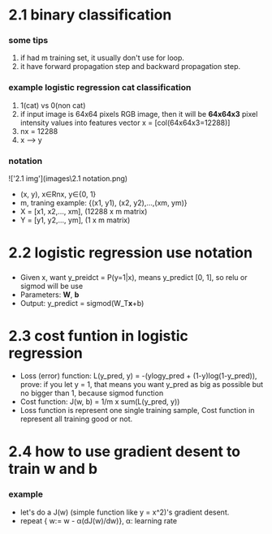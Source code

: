 # 2.1 binary classification
### some tips
1. if had m training set, it usually don't use for loop.
2. it have forward propagation step and backward propagation step.
### example logistic regression cat classification
1. 1(cat) vs 0(non cat)
2. if input image is 64x64 pixels RGB image, then it will be **64x64x3** pixel intensity values into features vector x = [col(64x64x3=12288)]
3. nx = 12288
4. x --> y
### notation
!['2.1 img'](images\2.1 notation.png)
- (x, y), x∈Rnx, y∈{0, 1}
- m, traning example: {(x1, y1), (x2, y2),...,(xm, ym)}
- X = [x1, x2,..., xm], (12288 x m matrix)
- Y = [y1, y2,..., ym], (1 x m matrix)

# 2.2 logistic regression use notation
### 
- Given x, want y_preidct = P(y=1|x), means y_predict [0, 1], so relu or sigmod will be use
- Parameters: **W**, **b**
- Output: y_predict = sigmod(W_T**x**+b)

# 2.3 cost funtion in logistic regression
- Loss (error) function: L(y_pred, y) = -(ylogy_pred + (1-y)log(1-y_pred)), prove: if you let y = 1, that means you want y_pred as big as possible but no bigger than 1, because sigmod function
- Cost function: J(w, b) = 1/m x sum(L(y_pred, y))
- Loss function is represent one single training sample, Cost function in represent all training good or not. 

# 2.4 how to use gradient desent to train w and b
### example
- let's do a J(w) (simple function like y = x^2)'s gradient desent.
- repeat { w:= w - α(dJ(w)/dw)}, α: learning rate
